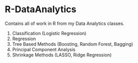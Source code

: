 # R-DataAnalytics
Contains all of work in R from my Data Analytics classes.
  1. Classification (Logistic Regression)
  2. Regression
  3. Tree Based Methods (Boosting, Random Forest, Bagging)
  4. Principal Component Analysis
  5. Shrinkage Methods (LASSO, Ridge Regression)
